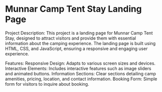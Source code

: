 # Munnar Camp Tent Stay Landing Page

Project Description:
This project is a landing page for Munnar Camp Tent Stay, designed to attract visitors and provide them with essential information about the camping experience. The landing page is built using HTML, CSS, and JavaScript, ensuring a responsive and engaging user experience.

Features:
Responsive Design: Adapts to various screen sizes and devices.
Interactive Elements: Includes interactive features such as image sliders and animated buttons.
Information Sections: Clear sections detailing camp amenities, pricing, location, and contact information.
Booking Form: Simple form for visitors to inquire about booking.
